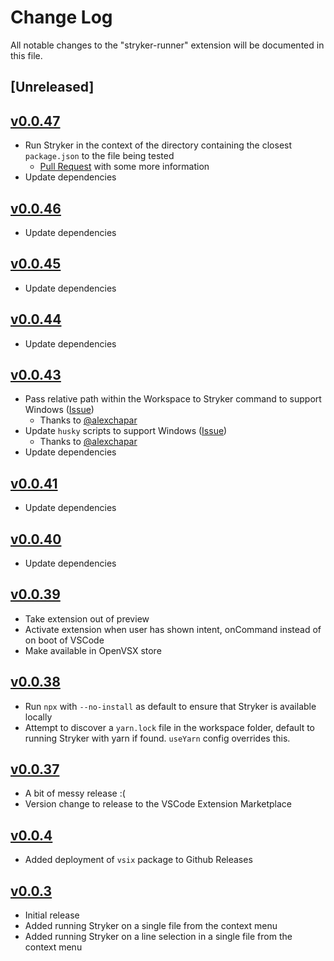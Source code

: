# Change Log

All notable changes to the "stryker-runner" extension will be documented in this file.

## [Unreleased]

## [v0.0.47](https://github.com/slcp/stryker-runner/compare/v0.0.46...v0.0.47)

- Run Stryker in the context of the directory containing the closest `package.json` to the file being tested
  - [Pull Request](https://github.com/slcp/stryker-runner/pull/448) with some more information
- Update dependencies

## [v0.0.46](https://github.com/slcp/stryker-runner/compare/v0.0.45...v0.0.46)

- Update dependencies

## [v0.0.45](https://github.com/slcp/stryker-runner/compare/v0.0.44...v0.0.45)

- Update dependencies

## [v0.0.44](https://github.com/slcp/stryker-runner/compare/v0.0.43...v0.0.44)

- Update dependencies

## [v0.0.43](https://github.com/slcp/stryker-runner/compare/v0.0.41...v0.0.43)

- Pass relative path within the Workspace to Stryker command to support Windows ([Issue](https://github.com/slcp/stryker-runner/issues/183))
  - Thanks to [@alexchapar](https://github.com/alexchapar)
- Update `husky` scripts to support Windows ([Issue](https://github.com/slcp/stryker-runner/issues/183))
  - Thanks to [@alexchapar](https://github.com/alexchapar)
- Update dependencies

## [v0.0.41](https://github.com/slcp/stryker-runner/compare/v0.0.40...v0.0.41)

- Update dependencies

## [v0.0.40](https://github.com/slcp/stryker-runner/compare/v0.0.39...v0.0.40)

- Update dependencies

## [v0.0.39](https://github.com/slcp/stryker-runner/compare/v0.0.38...v0.0.39)

- Take extension out of preview
- Activate extension when user has shown intent, onCommand instead of on boot of VSCode
- Make available in OpenVSX store

## [v0.0.38](https://github.com/slcp/stryker-runner/compare/v0.0.37...v0.0.38)

- Run `npx` with `--no-install` as default to ensure that Stryker is available locally
- Attempt to discover a `yarn.lock` file in the workspace folder, default to running Stryker with yarn if found. `useYarn` config overrides this.

## [v0.0.37](https://github.com/slcp/stryker-runner/compare/v0.0.4...v0.0.37)

- A bit of messy release :(
- Version change to release to the VSCode Extension Marketplace

## [v0.0.4](https://github.com/slcp/stryker-runner/compare/v0.0.3...v0.0.4)

- Added deployment of `vsix` package to Github Releases

## [v0.0.3](https://github.com/slcp/stryker-runner/releases/tag/v0.0.3)

- Initial release
- Added running Stryker on a single file from the context menu
- Added running Stryker on a line selection in a single file from the context menu
